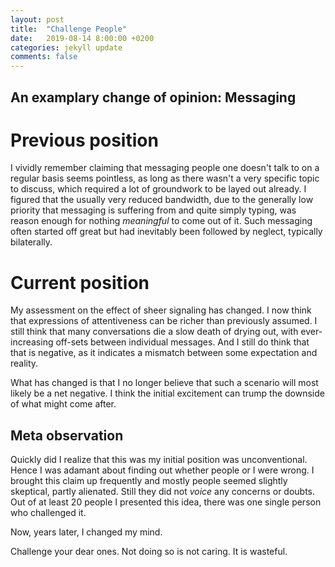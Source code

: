 ```yaml
---
layout: post
title:  "Challenge People"
date:   2019-08-14 8:00:00 +0200
categories: jekyll update
comments: false
---
```


## An examplary change of opinion: Messaging
# Previous position

I vividly remember claiming that messaging people one doesn't talk to on a regular basis seems pointless, as long as there wasn't a very specific topic to discuss, which required a lot of groundwork to be layed out already. I figured that the usually very reduced bandwidth, due to the generally low priority that messaging is suffering from and quite simply typing, was reason enough for nothing _meaningful_ to come out of it. Such messaging often started off great but had inevitably been followed by neglect, typically bilaterally.

# Current position

My assessment on the effect of sheer signaling has changed. I now think that expressions of attentiveness can be richer than previously assumed. I still think that many conversations die a slow death of drying out, with ever-increasing off-sets between individual messages. And I still do think that that is negative, as it indicates a mismatch between some expectation and reality.

What has changed is that I no longer believe that such a scenario will most likely be a net negative. I think the initial excitement can trump the downside of what might come after.

## Meta observation

Quickly did I realize that this was my initial position was unconventional. Hence I was adamant about finding out whether people or I were wrong. I brought this claim up frequently and mostly people seemed slightly skeptical, partly alienated. Still they did not _voice_ any concerns or doubts. Out of at least 20 people I presented this idea, there was one single person who challenged it.

Now, years later, I changed my mind.

Challenge your dear ones. Not doing so is not caring. It is wasteful.
